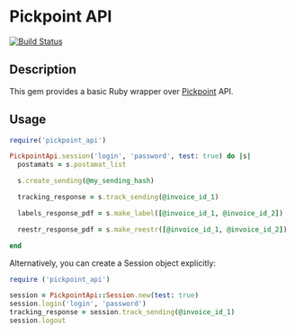 # Pickpoint API

[![Build Status](https://travis-ci.org/kinderly/pickpoint_api.png?branch=master)](https://travis-ci.org/kinderly/pickpoint_api)

## Description

This gem provides a basic Ruby wrapper over [Pickpoint](http://pickpoint.ru/) API.

## Usage

```ruby
require('pickpoint_api')

PickpointApi.session('login', 'password', test: true) do |s|
  postamats = s.postamat_list

  s.create_sending(@my_sending_hash)

  tracking_response = s.track_sending(@invoice_id_1)

  labels_response_pdf = s.make_label([@invoice_id_1, @invoice_id_2])

  reestr_response_pdf = s.make_reestr([@invoice_id_1, @invoice_id_2])

end
```

Alternatively, you can create a Session object explicitly:

```ruby
require ('pickpoint_api')

session = PickpointApi::Session.new(test: true)
session.login('login', 'password')
tracking_response = session.track_sending(@invoice_id_1)
session.logout
```
